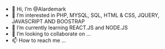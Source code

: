 - 👋 Hi, I’m @Alardemark
- 👀 I’m interested in PHP, MYSQL, SQL, HTML & CSS, JQUERY, JAVASCRIPT AND  BOOSTRAP 
- 🌱 I’m currently learning REACT.JS and NODE.JS 
- 💞️ I’m looking to collaborate on ...
- 📫 How to reach me ...

<!---
Alardemark/Alardemark is a ✨ special ✨ repository because its `README.md` (this file) appears on your GitHub profile.
You can click the Preview link to take a look at your changes.
--->
